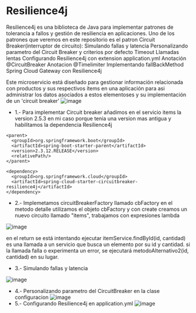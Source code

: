 # Resilience4j 
Resilience4j es una biblioteca de Java para implementar patrones de tolerancia a fallos y gestión de resiliencia en aplicaciones.
Uno de los patrones que veremos en este repositorio es el patron Circuit Breaker(interruptor de circuito):
Simulando fallas y latencia 
Personalizando parametro del Circuit Breaker y criterios por defecto
Timeout
Llamadas lentas
Configurando Resilience4j con extension application.yml
Anotación @CircuitBreaker
Anotacion @Timelimiter
Implementando fallBackMethod 
Spring Cloud Gateway con Resilience4j


Este microservicio está diseñado para gestionar información relacionada con productos y sus respectivos ítems en una aplicación para asi administrar los datos asociados a estos elementoses y su implementación de un 'circuit breaker'
![image](https://github.com/joanvasquez21/microservices-producto-items-circuitbreaker/assets/70104624/231c2d25-9372-4f01-9eab-f966b6cdfcfb)

- 1.- Para implementar Circuit breaker añadimos en el servicio items la version 2.5.3 en mi caso porque tenia una version mas antigua y habilitamos la dependencia Resilience4j
```
<parent>
  <groupId>org.springframework.boot</groupId>
  <artifactId>spring-boot-starter-parent</artifactId>
  <version>2.3.12.RELEASE</version>
  <relativePath/> 
</parent>

<dependency> 
  <groupId>org.springframework.cloud</groupId> 
  <artifactId>spring-cloud-starter-circuitbreaker-resilience4j</artifactId> 
</dependency>
```
- 2.- Implemetamos circuitBreakerFactory llamado cbFactory en el metodo detalle utilizamos el objeto cbFactory y con create creamos un nuevo circuito llamado "items", trabajamos con expresiones lambda 

![image](https://github.com/joanvasquez21/microservices-producto-items-circuitbreaker/assets/70104624/5a76e716-43d7-4a9e-8d40-7a331919ee6e)

 en el return se está intentando ejecutar itemService.findById(id, cantidad) es una llamada a un servicio que busca un elemento por su id y cantidad.
 si la llamada falla o experimenta un error, se ejecutará metodoAlternativo2(id, cantidad) en su lugar.
- 3.- Simulando fallas y latencia 

![image](https://github.com/joanvasquez21/microservices-producto-items-circuitbreaker/assets/70104624/c44ea85f-05ad-44a8-b93a-3870511a2a44)
- 4.- Personalizando parametro del CircuitBreaker en la clase configuracion
 ![image](https://github.com/joanvasquez21/microservices-producto-items-circuitbreaker/assets/70104624/a26dc34c-662b-48e3-9d9e-ee6bc40f8b26)
- 5.- Configurando Resilience4j en application.yml
![image](https://github.com/joanvasquez21/microservices-producto-items-circuitbreaker/assets/70104624/cd7abf30-b8e9-4a5e-adec-0fb241c10dd6)

